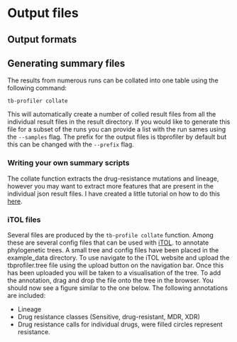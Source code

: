 # Output files

## Output formats


## Generating summary files

The results from numerous runs can be collated into one table using the following command:

```
tb-profiler collate
```

This will automatically create a number of colled result files from all the individual result files in the result directory. If you would like to generate this file for a subset of the runs you can provide a list with the run sames using the `--samples` flag. The prefix for the output files is tbprofiler by default but this can be changed with the `--prefix` flag.

### Writing your own summary scripts

The collate function extracts the drug-resistance mutations and lineage, however you may want to extract more features that are present in the individual json result files. I have created a little tutorial on how to do this [here](https://jodyphelan.gitbook.io/tb-profiler/writing-a-custom-collate-script).

### iTOL files

Several files are produced by the `tb-profile collate` function. Among these are several config files that can be used with [iTOL](http://itol.embl.de/). to annotate phylogenetic trees. A small tree and config files have been placed in the example_data directory. To use navigate to the iTOL website and upload the tbprofiler.tree file using the upload button on the navigation bar. Once this has been uploaded you will be taken to a visualisation of the tree. To add the annotation, drag and drop the file onto the tree in the browser. You should now see a figure similar to the one below. The following annotations are included:

* Lineage
* Drug resistance classes (Sensitive, drug-resistant, MDR, XDR)
* Drug resistance calls for individual drugs, were filled circles represent resistance.

<img href="https://github.com/jodyphelan/TBProfiler/raw/docs/docs/docs/assets/images/itol_example.png">